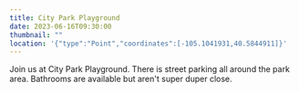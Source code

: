 ```yaml
---
title: City Park Playground
date: 2023-06-16T09:30:00
thumbnail: ""
location: '{"type":"Point","coordinates":[-105.1041931,40.5844911]}'
---
```

J﻿oin us at City Park Playground. There is street parking all around the park area. Bathrooms are available but aren't super duper close.